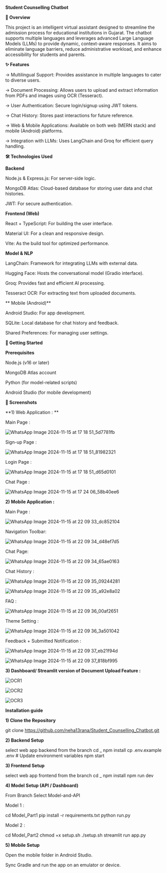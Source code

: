 **Student Counselling Chatbot**

**📌 Overview**

This project is an intelligent virtual assistant designed to streamline the admission process for educational institutions in Gujarat. The chatbot supports multiple languages and leverages advanced Large Language Models (LLMs) to provide dynamic, context-aware responses. It aims to eliminate language barriers, reduce administrative workload, and enhance accessibility for students and parents.

**✨ Features**

-> Multilingual Support: Provides assistance in multiple languages to cater to diverse users.

-> Document Processing: Allows users to upload and extract information from PDFs and images using OCR (Tesseract).

-> User Authentication: Secure login/signup using JWT tokens.

-> Chat History: Stores past interactions for future reference.

-> Web & Mobile Applications: Available on both web (MERN stack) and mobile (Android) platforms.

-> Integration with LLMs: Uses LangChain and Groq for efficient query handling.

**🛠️ Technologies Used**

  **Backend**
  
  Node.js & Express.js: For server-side logic.
  
  MongoDB Atlas: Cloud-based database for storing user data and chat histories.
  
  JWT: For secure authentication.

  **Frontend (Web)**
  
  React + TypeScript: For building the user interface.
  
  Material UI: For a clean and responsive design.
  
  Vite: As the build tool for optimized performance.

  **Model & NLP**
  
  LangChain: Framework for integrating LLMs with external data.
  
  Hugging Face: Hosts the conversational model (Gradio interface).
  
  Groq: Provides fast and efficient AI processing.
  
  Tesseract OCR: For extracting text from uploaded documents.

 ** Mobile (Android)**
 
  Android Studio: For app development.
  
  SQLite: Local database for chat history and feedback.
  
  Shared Preferences: For managing user settings.

**🚀 Getting Started**

  **Prerequisites**
  
  Node.js (v16 or later)
  
  MongoDB Atlas account
  
  Python (for model-related scripts)
  
  Android Studio (for mobile development)


**📸 Screenshots**

  **1) Web Application : **

  Main Page :
  
  ![WhatsApp Image 2024-11-15 at 17 18 51_5d7781fb](https://github.com/user-attachments/assets/59991cca-f8a2-4f4e-9a20-8716692f731a)

  Sign-up Page :

  ![WhatsApp Image 2024-11-15 at 17 18 51_81982321](https://github.com/user-attachments/assets/c7f44729-9d69-4921-b243-4e24004db744)

  Login Page :

  ![WhatsApp Image 2024-11-15 at 17 18 51_d65d0101](https://github.com/user-attachments/assets/8d8f69a8-5f23-4502-95fa-f6d3245ec606)

  Chat Page :

  ![WhatsApp Image 2024-11-15 at 17 24 06_58b40ee6](https://github.com/user-attachments/assets/a8bdbce8-ce35-4ef6-a234-b59acca07abd)


  **2) Mobile Application :**

  Main Page :
  
  ![WhatsApp Image 2024-11-15 at 22 09 33_dc852104](https://github.com/user-attachments/assets/d87c4dc3-7aa6-43ca-9c34-645f7b6573c0)

  Navigation Toolbar:
  
  ![WhatsApp Image 2024-11-15 at 22 09 34_d48ef7d5](https://github.com/user-attachments/assets/5a7eae14-c816-45ea-81f5-eb2cdaaa0c11)

  
  Chat Page:
  
  ![WhatsApp Image 2024-11-15 at 22 09 34_65ae0163](https://github.com/user-attachments/assets/a7bc29f8-c5da-45a1-89cf-2d26f967671a)

  Chat History :
  
  ![WhatsApp Image 2024-11-15 at 22 09 35_09244281](https://github.com/user-attachments/assets/3a6e8923-d454-4842-a0a0-efab064b095e)

  ![WhatsApp Image 2024-11-15 at 22 09 35_a92e8a02](https://github.com/user-attachments/assets/61f0616d-f99b-4c31-8d0a-a47d362f94bb)

  FAQ :

  ![WhatsApp Image 2024-11-15 at 22 09 36_00af2651](https://github.com/user-attachments/assets/5bb191d2-2f1e-4d0c-a079-b95d24b63b8d)

  Theme Setting :

  ![WhatsApp Image 2024-11-15 at 22 09 36_3a501042](https://github.com/user-attachments/assets/0bf26a5a-4c8c-41bd-bfcd-58bd3e36c45d)

  Feedback + Submitted Notification : 

  ![WhatsApp Image 2024-11-15 at 22 09 37_eb21f94d](https://github.com/user-attachments/assets/656dee5e-cdad-441e-9b52-86608852c00a)

  ![WhatsApp Image 2024-11-15 at 22 09 37_818bf995](https://github.com/user-attachments/assets/b9a4cd62-ac10-4557-bbcb-012c6067efd9)

  **3) Dashboard/ Streamlit version of Document Upload Feature :**

  ![OCR1](https://github.com/user-attachments/assets/086a8ea1-bc23-4fda-9075-de0257c71865)
  
  ![OCR2](https://github.com/user-attachments/assets/461a2869-947d-4b25-9b6e-311161ee9d60)

  ![OCR3](https://github.com/user-attachments/assets/c93e7d92-8848-4cbe-be0a-c2f27b69aaff)


**Installation guide**

**1) Clone the Repository**
  
  git clone https://github.com/neha13rana/Student_Counselling_Chatbot.git

    
**2) Backend Setup**

  select web app backend from the branch
  cd _
  npm install
  cp .env.example .env  # Update environment variables
  npm start

**3) Frontend Setup**

  select web app frontend from the branch
  cd _
  npm install
  npm run dev

**4) Model Setup (API / Dashboard)**

  From Branch Select Model-and-API

  Model 1 :
  
  cd Model_Part1
  pip install -r requirements.txt
  python run.py  

  Model 2 :
  
  cd Model_Part2
  chmod +x setup.sh
  ./setup.sh
  streamlit run app.py
  
**5) Mobile Setup**
    
  Open the mobile folder in Android Studio.
  
  Sync Gradle and run the app on an emulator or device.







  
  





